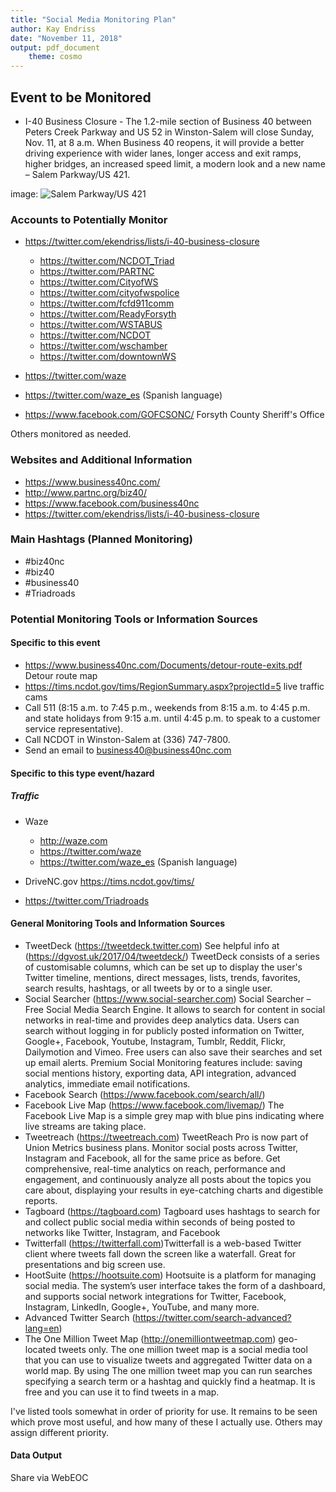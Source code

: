 ```yaml
---
title: "Social Media Monitoring Plan"
author: Kay Endriss
date: "November 11, 2018"
output: pdf_document 
    theme: cosmo
---
```

<!--
###### “In preparing for battle I have always found that plans are useless, but planning is indispensable.” 
###### ― Dwight D. Eisenhower
###### “Always, Always have a plan” 
###### ― Rick Riordan
###### “The best laid schemes o' mice an' men gang aft agley.” 
###### ― Robert Burns, Collected Poems of Robert Burns
###### “A man may plant a tree for a number of reasons. Perhaps he likes trees. Perhaps he wants shelter. Or perhaps he knows that someday he may need the firewood.” 
###### ― Joanne Harris, Runemarks-->

## Event to be Monitored ##
* I-40 Business Closure - The 1.2-mile section of Business 40 between Peters Creek Parkway and US 52 in Winston-Salem will close Sunday, Nov. 11, at 8 a.m. When Business 40 reopens, it will provide a better driving experience with wider lanes, longer access and exit ramps, higher bridges, an increased speed limit, a modern look and a new name – Salem Parkway/US 421.

image: 
![Salem Parkway/US 421](https://bloximages.newyork1.vip.townnews.com/journalnow.com/content/tncms/assets/v3/editorial/4/99/4996ebdc-65a7-5780-b5a4-0e5cf978bb92/580a2b95da96c.image.jpg?resize=1200%2C889)

### Accounts to Potentially Monitor ###
* https://twitter.com/ekendriss/lists/i-40-business-closure
    + https://twitter.com/NCDOT_Triad
    + https://twitter.com/PARTNC
    + https://twitter.com/CityofWS
    + https://twitter.com/cityofwspolice
    + https://twitter.com/fcfd911comm
    + https://twitter.com/ReadyForsyth
    + https://twitter.com/WSTABUS
    + https://twitter.com/NCDOT
    + https://twitter.com/wschamber
    + https://twitter.com/downtownWS

* https://twitter.com/waze
* https://twitter.com/waze_es (Spanish language)

* https://www.facebook.com/GOFCSONC/  Forsyth County Sheriff's Office

Others monitored as needed.

### Websites and Additional Information ###
* https://www.business40nc.com/
* http://www.partnc.org/biz40/
* https://www.facebook.com/business40nc
* https://twitter.com/ekendriss/lists/i-40-business-closure

### Main Hashtags (Planned Monitoring) ###
* #biz40nc
* #biz40
* #business40
* #Triadroads

<!--
### Additional Hashtags (Sporadic Monitoring) ###
* as needed-->

### Potential Monitoring Tools or Information Sources ###
#### Specific to this event ####
* https://www.business40nc.com/Documents/detour-route-exits.pdf Detour route map
* https://tims.ncdot.gov/tims/RegionSummary.aspx?projectId=5  live traffic cams
* Call 511 (8:15 a.m. to 7:45 p.m., weekends from 8:15 a.m. to 4:45 p.m. and state holidays from 9:15 a.m. until 4:45 p.m. to speak to a customer service representative).
* Call NCDOT in Winston-Salem at (336) 747-7800.
* Send an email to business40@business40nc.com

#### Specific to this type event/hazard ####
<!--
##### Flood #####
##### Power Outages #####-->
##### Traffic #####
* Waze
    + http://waze.com
    + https://twitter.com/waze
    + https://twitter.com/waze_es (Spanish language)
    
* DriveNC.gov https://tims.ncdot.gov/tims/

* https://twitter.com/Triadroads

#### General Monitoring Tools and Information Sources ####
* TweetDeck (https://tweetdeck.twitter.com) See helpful info at (https://dgvost.uk/2017/04/tweetdeck/) TweetDeck consists of a series of customisable columns, which can be set up to display the user's Twitter timeline, mentions, direct messages, lists, trends, favorites, search results, hashtags, or all tweets by or to a single user.
* Social Searcher (https://www.social-searcher.com) Social Searcher – Free Social Media Search Engine. It allows to search for content in social networks in real-time and provides deep analytics data. Users can search without logging in for publicly posted information on Twitter, Google+, Facebook, Youtube, Instagram, Tumblr, Reddit, Flickr, Dailymotion and Vimeo. Free users can also save their searches and set up email alerts. Premium Social Monitoring features include: saving social mentions history, exporting data, API integration, advanced analytics, immediate email notifications.
* Facebook Search (https://www.facebook.com/search/all/) 
* Facebook Live Map (https://www.facebook.com/livemap/) The Facebook Live Map is a simple grey map with blue pins indicating where live streams are taking place.
* Tweetreach (https://tweetreach.com) TweetReach Pro is now part of Union Metrics business plans. Monitor social posts across Twitter, Instagram and Facebook, all for the same price as before. Get comprehensive, real-time analytics on reach, performance and engagement, and continuously analyze all posts about the topics you care about, displaying your results in eye-catching charts and digestible reports. 
* Tagboard (https://tagboard.com) Tagboard uses hashtags to search for and collect public social media within seconds of being posted to networks like Twitter, Instagram, and Facebook
* Twitterfall (https://twitterfall.com)Twitterfall is a web-based Twitter client where tweets fall down the screen like a waterfall. Great for presentations and big screen use.
* HootSuite (https://hootsuite.com) Hootsuite is a platform for managing social media. The system’s user interface takes the form of a dashboard, and supports social network integrations for Twitter, Facebook, Instagram, LinkedIn, Google+, YouTube, and many more.
* Advanced Twitter Search (https://twitter.com/search-advanced?lang=en)
* The One Million Tweet Map (http://onemilliontweetmap.com) geo-located tweets only. The one million tweet map is a social media tool that you can use to visualize tweets and aggregated Twitter data on a world map. By using The one million tweet map you can run searches specifying a search term or a hashtag and quickly find a heatmap. It is free and you can use it to find tweets in a map.

I've listed tools somewhat in order of priority for use. It remains to be seen which prove most useful, and how many of these I actually use. Others may assign different priority.

#### Data Output ####
Share via WebEOC
